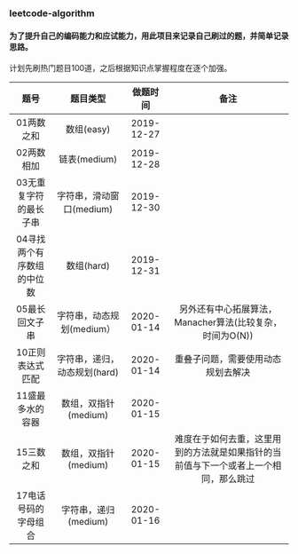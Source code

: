 ### leetcode-algorithm 

#### 为了提升自己的编码能力和应试能力，用此项目来记录自己刷过的题，并简单记录思路。  
计划先刷热门题目100道，之后根据知识点掌握程度在逐个加强。

|   题号   |  题目类型  |  做题时间  | 备注 |
|  :----: |   :----:  |  :----:   |:----:|
| 01两数之和  | 数组(easy) | 2019-12-27  ||
| 02两数相加  | 链表(medium) | 2019-12-28  ||
| 03无重复字符的最长子串 | 字符串，滑动窗口(medium)|2019-12-30||
|04寻找两个有序数组的中位数|数组(hard)|2019-12-31||
|05最长回文子串|字符串，动态规划(medium）|2020-01-14|另外还有中心拓展算法，Manacher算法(比较复杂，时间为O(N))|
|10正则表达式匹配|字符串，递归，动态规划(hard)|2020-01-14|重叠子问题，需要使用动态规划去解决|
|11盛最多水的容器|数组，双指针(medium)|2020-01-15||
|15三数之和|数组，双指针(medium)|2020-01-15|难度在于如何去重，这里用到的方法就是如果指针的当前值与下一个或者上一个相同，那么跳过|
|17电话号码的字母组合|字符串，递归(medium)|2020-01-16||